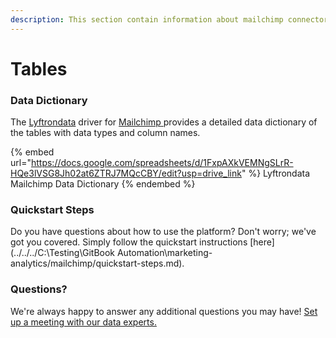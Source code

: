 ```yaml
---
description: This section contain information about mailchimp connector tables information
---
```


# Tables

### Data Dictionary

The [Lyftrondata](https://www.lyftrondata.com/) driver for [Mailchimp](https://www.lyftrondata.com/integration/marketing-analytics/mailchimp//)[ ](https://www.lyftrondata.com/integration/mailchimp/)provides a detailed data dictionary of the tables with data types and column names.

{% embed url="https://docs.google.com/spreadsheets/d/1FxpAXkVEMNgSLrR-HQe3lVSG8Jh02at6ZTRJ7MQcCBY/edit?usp=drive_link" %}
Lyftrondata Mailchimp Data Dictionary
{% endembed %}

### Quickstart Steps

Do you have questions about how to use the platform? Don't worry; we've got you covered. Simply follow the quickstart instructions [here](../../../C:\Testing\GitBook Automation\marketing-analytics/mailchimp/quickstart-steps.md).

### Questions? <a href="#questions" id="questions"></a>

We're always happy to answer any additional questions you may have! [Set up a meeting with our data experts.](https://www.lyftrondata.com/book-a-meeting/)

